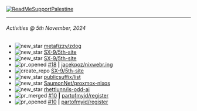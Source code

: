 [![ReadMeSupportPalestine](https://github.com/Safouene1/support-palestine-banner/blob/master/banner-support.svg)](https://github.com/Safouene1/support-palestine-banner)

---

<!--RECENT_ACTIVITY:last_update-->
###### Activities @ 5th November, 2024
<!--RECENT_ACTIVITY:last_update_end-->

<!--RECENT_ACTIVITY:start-->
- ![new_star](https://cdn.jsdelivr.net/gh/Readme-Workflows/Readme-Icons@main/icons/octicons/StarredRepositoryYellow.svg) [metafizzy/zdog](https://github.com/metafizzy/zdog)<br>
- ![new_star](https://cdn.jsdelivr.net/gh/Readme-Workflows/Readme-Icons@main/icons/octicons/StarredRepositoryYellow.svg) [SX-9/5th-site](https://github.com/SX-9/5th-site)<br>
- ![new_star](https://cdn.jsdelivr.net/gh/Readme-Workflows/Readme-Icons@main/icons/octicons/StarredRepositoryYellow.svg) [SX-9/5th-site](https://github.com/SX-9/5th-site)<br>
- ![pr_opened](https://cdn.jsdelivr.net/gh/Readme-Workflows/Readme-Icons@main/icons/octicons/PullRequestOpened.svg) [#18](https://github.com/jacekpoz/nixwebr.ing/pull/18) **|** [jacekpoz/nixwebr.ing](https://github.com/jacekpoz/nixwebr.ing)<br>
- ![create_repo](https://cdn.jsdelivr.net/gh/Readme-Workflows/Readme-Icons@main/icons/octicons/Repository.svg) [SX-9/5th-site](https://github.com/SX-9/5th-site)<br>
- ![new_star](https://cdn.jsdelivr.net/gh/Readme-Workflows/Readme-Icons@main/icons/octicons/StarredRepositoryYellow.svg) [publicsuffix/list](https://github.com/publicsuffix/list)<br>
- ![new_star](https://cdn.jsdelivr.net/gh/Readme-Workflows/Readme-Icons@main/icons/octicons/StarredRepositoryYellow.svg) [SaumonNet/proxmox-nixos](https://github.com/SaumonNet/proxmox-nixos)<br>
- ![new_star](https://cdn.jsdelivr.net/gh/Readme-Workflows/Readme-Icons@main/icons/octicons/StarredRepositoryYellow.svg) [rhettlunn/is-odd-ai](https://github.com/rhettlunn/is-odd-ai)<br>
- ![pr_merged](https://cdn.jsdelivr.net/gh/Readme-Workflows/Readme-Icons@main/icons/octicons/PullRequestMerged.svg) [#10](https://github.com/partofmyid/register/pull/10) **|** [partofmyid/register](https://github.com/partofmyid/register)<br>
- ![pr_opened](https://cdn.jsdelivr.net/gh/Readme-Workflows/Readme-Icons@main/icons/octicons/PullRequestOpened.svg) [#10](https://github.com/partofmyid/register/pull/10) **|** [partofmyid/register](https://github.com/partofmyid/register)<br>
<!--RECENT_ACTIVITY:end-->
